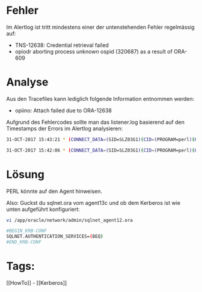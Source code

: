 
# Fehler

Im Alertlog ist tritt mindestens einer der untenstehenden Fehler regelmässig auf:

- TNS-12638: Credential retrieval failed
- opiodr aborting process unknown ospid (320687) as a result of ORA-609

# Analyse

Aus den Tracefiles kann lediglich folgende Information entnommen werden:

- opiino: Attach failed due to ORA-12638

Aufgrund des Fehlercodes sollte man das listener.log basierend auf den Timestamps der Errors im Alertlog analysieren:

```bash
31-OCT-2017 15:43:21 * (CONNECT_DATA=(SID=SLZ03G1)(CID=(PROGRAM=perl)(HOST=[exa102s01.prod.zkb.ch](http://exa102s01.prod.zkb.ch/))(USER=oracle))(CLIENT_REGISTRATION=exa102s01.prod.zkb.ch_12102170117)) * (ADDRESS=(PROTOCOL=tcp)(HOST=10.35.16.104)(PORT=63058)) * establish * SLZ03G1 * 0

31-OCT-2017 15:42:06 * (CONNECT_DATA=(SID=SLZ03G1)(CID=(PROGRAM=perl)(HOST=[exa102s01.prod.zkb.ch](http://exa102s01.prod.zkb.ch/))(USER=oracle))(CLIENT_REGISTRATION=exa102s01.prod.zkb.ch_12102170117)) * (ADDRESS=(PROTOCOL=tcp)(HOST=10.35.16.104)(PORT=62988)) * establish * SLZ03G1 * 0
```

# Lösung

PERL könnte auf den Agent hinweisen.

Also: Guckst du sqlnet.ora vom agent13c und ob dem Kerberos ist wie unten aufgeführt konfiguriert:

```bash
vi /app/oracle/network/admin/sqlnet_agent12.ora

#BEGIN_KRB-CONF
SQLNET.AUTHENTICATION_SERVICES=(BEQ)
#END_KRB-CONF
```

# Tags:

[[HowTo]] - [[Kerberos]]